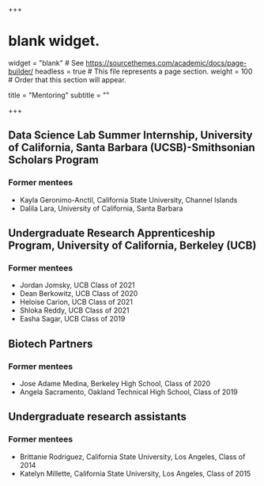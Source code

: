 +++
# blank widget.
widget = "blank"  # See https://sourcethemes.com/academic/docs/page-builder/
headless = true  # This file represents a page section.
weight = 100  # Order that this section will appear.

title = "Mentoring"
subtitle = ""

+++
## Data Science Lab Summer Internship, University of California, Santa Barbara (UCSB)-Smithsonian Scholars Program


### Former mentees

* Kayla Geronimo-Anctil, California State University, Channel Islands
* Dalila Lara, University of California, Santa Barbara


## Undergraduate Research Apprenticeship Program, University of California, Berkeley (UCB)

### Former mentees

* Jordan Jomsky, UCB Class of 2021
* Dean Berkowitz, UCB Class of 2020
* Heloise Carion, UCB Class of 2021
* Shloka Reddy, UCB Class of 2021
* Easha Sagar, UCB Class of 2019


## Biotech Partners

### Former mentees

* Jose Adame Medina, Berkeley High School, Class of 2020
* Angela Sacramento, Oakland Technical High School, Class of 2019

## Undergraduate research assistants

### Former mentees

* Brittanie Rodriguez, California State University, Los Angeles, Class of 2014
* Katelyn Millette, California State University, Los Angeles, Class of 2015
